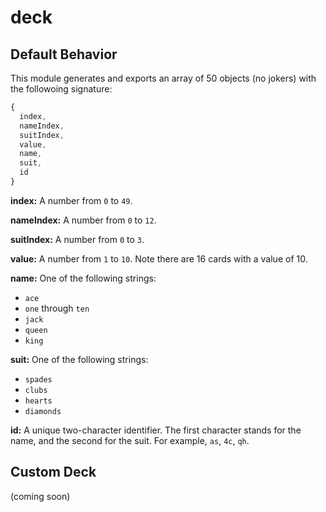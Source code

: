 # deck

## Default Behavior

This module generates and exports an array of 50 objects (no jokers) with the followoing signature:

```javascript
{
  index,
  nameIndex,
  suitIndex,
  value,
  name,
  suit,
  id
}
```

**index:** A number from `0` to `49`.

**nameIndex:** A number from `0` to `12`.

**suitIndex:** A number from `0` to `3`.

**value:** A number from `1` to `10`. Note there are 16 cards with a value of 10.

**name:** One of the following strings:

- `ace`
- `one` through `ten`
- `jack`
- `queen`
- `king`

**suit:** One of the following strings:

- `spades`
- `clubs`
- `hearts`
- `diamonds`

**id:** A unique two-character identifier. The first character stands for the name, and the second for the suit. For example, `as`, `4c`, `qh`.


## Custom Deck

(coming soon)
